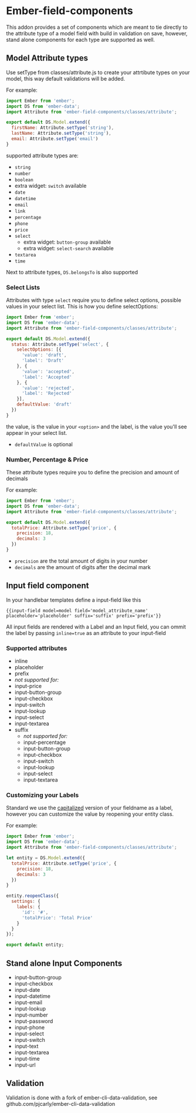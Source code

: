 # Ember-field-components

This addon provides a  set of components which are meant to tie directly to the attribute type of a model field with build in validation on save, however, stand alone components for each type are supported as well.

## Model Attribute types
Use setType from classes/attribute.js to create your attrtibute types on your model, this way default validations will be added.

For example:

```javascript
import Ember from 'ember';
import DS from 'ember-data';
import Attribute from 'ember-field-components/classes/attribute';

export default DS.Model.extend({
  firstName: Attribute.setType('string'),
  lastName: Attribute.setType('string'),
  email: Attribute.setType('email')
}
```

supported attribute types are:

* `string`
* `number`
* `boolean`
 * extra widget: `switch` available
* `date`
* `datetime`
* `email`
* `link`
* `percentage`
* `phone`
* `price`
* `select`
  * extra widget: `button-group` available
  * extra widget: `select-search` available
* `textarea`
* `time`

Next to attribute types, `DS.belongsTo` is also supported

### Select Lists
Attributes with type `select` require you to define select options, possible values in your select list.
This is how you define selectOptions:

```javascript
import Ember from 'ember';
import DS from 'ember-data';
import Attribute from 'ember-field-components/classes/attribute';

export default DS.Model.extend({
  status: Attribute.setType('select', {
    selectOptions: [{
      'value': 'draft',
      'label': 'Draft'
    }, {
      'value': 'accepted',
      'label': 'Accepted'
    }, {
      'value': 'rejected',
      'label': 'Rejected'
    }],
    defaultValue: 'draft'
  })
}
```

the value, is the value in your `<option>` and the label, is the value you'll see appear in your select list.

* `defaultValue` is optional

### Number, Percentage & Price
These attribute types require you to define the precision and amount of decimals

For example:
```javascript
import Ember from 'ember';
import DS from 'ember-data';
import Attribute from 'ember-field-components/classes/attribute';

export default DS.Model.extend({
  totalPrice: Attribute.setType('price', {
    precision: 18,
    decimals: 3
  })
}
```

* `precision` are the total amount of digits in your number
* `decimals` are the amount of digits after the decimal mark


## Input field component
In your handlebar templates define a input-field like this

``{{input-field model=model field='model_attribute_name' placeholder='placeholder' suffix='suffix' prefix='prefix'}}``

All input fields are rendered with a Label and an Input field, you can ommit the label by passing `inline=true` as an attribute to your input-field


### Supported attributes
* inline
* placeholder
* prefix
 * *not supported for:*
  * input-price
  * input-button-group
  * input-checkbox
  * input-switch
  * input-lookup
  * input-select
  * input-textarea
* suffix
  * *not supported for:*
  * input-percentage
  * input-button-group
  * input-checkbox
  * input-switch
  * input-lookup
  * input-select
  * input-textarea

### Customizing your Labels
Standard we use the [capitalized](http://emberjs.com/api/classes/Ember.String.html#method_capitalize) version of your fieldname as a label, however you can customize the value by reopening your entity class.

For example:

```javascript
import Ember from 'ember';
import DS from 'ember-data';
import Attribute from 'ember-field-components/classes/attribute';

let entity = DS.Model.extend({
  totalPrice: Attribute.setType('price', {
    precision: 18,
    decimals: 3
  })
}

entity.reopenClass({
  settings: {
    labels: {
      'id': '#',
      'totalPrice': 'Total Price'
    }
  }
});

export default entity;
```

## Stand alone Input Components

* input-button-group
* input-checkbox
* input-date
* input-datetime
* input-email
* input-lookup
* input-number
* input-password
* input-phone
* input-select
* input-switch
* input-text
* input-textarea
* input-time
* input-url

## Validation
Validation is done with a fork of ember-cli-data-validation, see github.com/pjcarly/ember-cli-data-validation
